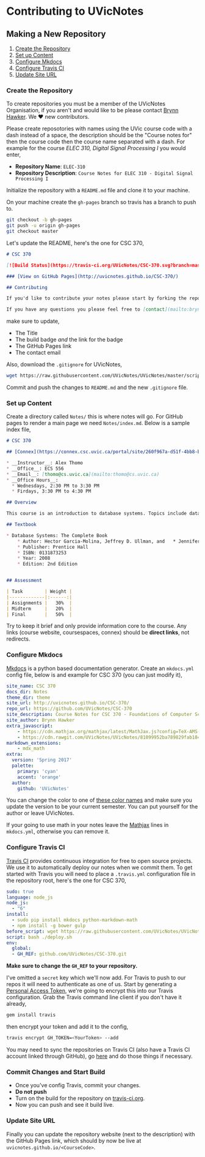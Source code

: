 # Contributing to UVicNotes

## Making a New Repository

1. [Create the Repository](#create-the-repository)
2. [Set up Content](#set-up-content)
3. [Configure Mkdocs](#configure-mkdocs)
4. [Configure Travis CI](#configure-travis-ci)
5. [Update Site URL](#update-site-url)

### Create the Repository

To create repositories you must be a member of the UVicNotes Organisation, if you aren't and would like to be please contact [Brynn Hawker](mailto:brynn@hawker.me). We :heart: new contributors.

Please create reposotories with names using the UVic course code with a dash instead of a space, the description should be the "Course notes for" then the course code then the course name separated with a dash. For example for the course _ELEC 310, Digital Signal Processing I_ you would enter,

* __Repository Name__: `ELEC-310`
* __Repository Description__: `Course Notes for ELEC 310 - Digital Signal Processing I `

Initialize the repository with a `README.md` file and clone it to your machine.

On your machine create the `gh-pages` branch so travis has a branch to push to.

```bash
git checkout -b gh-pages
git push -u origin gh-pages
git checkout master
```

Let's update the README, here's the one for CSC 370,

```markdown
# CSC 370

[![Build Status](https://travis-ci.org/UVicNotes/CSC-370.svg?branch=master)](https://travis-ci.org/UVicNotes/CSC-370)

### [View on GitHub Pages](http://uvicnotes.github.io/CSC-370/)

## Contributing

If you'd like to contribute your notes please start by forking the repository. Notes should be taken in [Markdown](https://daringfireball.net/projects/markdown/) and we support MathJax (basically LaTeX) for math. Notes should be clear and concise and should have build off of the master notes for that day.

If you have any questions you please feel free to [contact](mailto:brynn@hawker.me) the repository maintainer.
```

make sure to update,

* The Title
* The build badge _and_ the link for the badge
* The GitHub Pages link
* The contact email

Also, download the `.gitignore` for UVicNotes,

```bash
wget https://raw.githubusercontent.com/UVicNotes/UVicNotes/master/scripts/\.gitignore
```

Commit and push the changes to `README.md` and the new `.gitignore` file.

### Set up Content

Create a directory called `Notes/` this is where notes will go. For GitHub pages to render a main page we need `Notes/index.md`. Below is a sample index file,

```markdown
# CSC 370

## [Connex](https://connex.csc.uvic.ca/portal/site/260f967a-d51f-4bb8-b01a-82f93e87504d/)

* __Instructor__: Alex Thomo
* __Office__: ECS 556
* __Email__: [thomo@cs.uvic.ca](mailto:thomo@cs.uvic.ca)
* __Office Hours__:
  * Wednesdays, 2:30 PM to 3:30 PM
  * Firdays, 3:30 PM to 4:30 PM

## Overview

This course is an introduction to database systems. Topics include database design, query languages, query optimization, concurrency control, and recovery from failures.

## Textbook

* Database Systems: The Complete Book
    * Author: Hector Garcia-Molina, Jeffrey D. Ullman, and   * Jennifer D. Widom
    * Publisher: Prentice Hall
    * ISBN: 0131873253
    * Year: 2008
    * Edition: 2nd Edition


## Assessment

| Task        | Weight |
|-------------|:------:|
| Assignments |   30%  |
| Midterm     |   20%  |
| Final       |   50%  |
```

Try to keep it brief and only provide information core to the course. Any links (course website, coursespaces, connex) should be __direct links__, not redirects.

### Configure Mkdocs

[Mkdocs](http://www.mkdocs.org/) is a python based documentation generator. Create an `mkdocs.yml` config file, below is and example for CSC 370 (you can just modify it),

```yaml
site_name: CSC 370
docs_dir: Notes
theme_dir: theme
site_url: http://uvicnotes.github.io/CSC-370/
repo_url: https://github.com/UVicNotes/CSC-370
site_description: Course Notes for CSC 370 - Foundations of Computer Science
site_author: Brynn Hawker
extra_javascript:
    - https://cdn.mathjax.org/mathjax/latest/MathJax.js?config=TeX-AMS-MML_HTMLorMML
    - https://cdn.rawgit.com/UVicNotes/UVicNotes/81099952ba789829fab1840e5d26cb5a2bf62011/helpers/mathjax.js
markdown_extensions:
    - mdx_math
extra:
  version: 'Spring 2017'
  palette:
    primary: 'cyan'
    accent: 'orange'
  author:
    github: 'UVicNotes'
```

You can change the color to one of [these color names](https://www.materialui.co/colors) and make sure you update the version to be your current semester. You can put yourself for the author or leave UVicNotes.

If your going to use math in your notes leave the [Mathjax](https://www.mathjax.org/) lines in `mkdocs.yml`, otherwise you can remove it.

### Configure Travis CI

[Travis CI](https://travis-ci.org/) provides continuous integration for free to open source projects. We use it to automatically deploy our notes when we commit them. To get started with Travis you will need to place a `.travis.yml` configuration file in the repository root, here's the one for CSC 370,

```yaml
sudo: true
language: node_js
node_js:
  - "6"
install:
  - sudo pip install mkdocs python-markdown-math
  - npm install -g bower gulp
before_script: wget https://raw.githubusercontent.com/UVicNotes/UVicNotes/master/scripts/deploy.sh
script: bash ./deploy.sh
env:
  global:
  - GH_REF: github.com/UVicNotes/CSC-370.git
```

**Make sure to change the `GH_REF` to your repository.**

 I've omitted a `secret` key which we'll now add. For Travis to push to our repos it will need to authenticate as one of us. Start by generating a [Personal Access Token](https://help.github.com/articles/creating-an-access-token-for-command-line-use/), we're going to encrypt this into our Travis configuration. Grab the Travis command line client if you don't have it already,

 ```bash
gem install travis
 ```

 then encrypt your token and add it to the config,

 ```bash
travis encrypt GH_TOKEN=<YourToken> --add
 ```

You may need to sync the repositories on Travis CI (also have a Travis CI account linked through GitHub), go [here](https://travis-ci.org/profile/UVicNotes) and do those things if necessary.

### Commit Changes and Start Build

* Once you've config Travis, commit your changes. 
* **Do not push**
* Turn on the build for the repository on [travis-ci.org](https://travis-ci.org/).
* Now you can push and see it build live.

### Update Site URL

Finally you can update the repository website (next to the description) with the GitHub Pages link, which should by now be live at `uvicnotes.github.io/<CourseCode>`.

